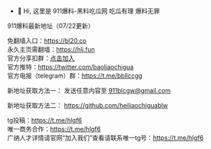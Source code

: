 - 👋 Hi, 这里是 911爆料-黑料吃瓜网 吃瓜有理 爆料无罪

911爆料最新地址（07/22更新）

免翻墙入口：https://bl20.co<br>
永久主页需翻墙：https://hlj.fun<br>
官方分享扣群：[点击加入](http://c.wiwji52.cn/s/VnSe)<br>
官方推特：https://twitter.com/baoliaochigua<br>
官方电报（telegram）群：https://t.me/bbllccgg<br>

新地址获取方法一： 发送任意内容至 911blcgw@gmail.com

新地址获取方法二： https://github.com/heiliaochiguablw

tg投稿：https://t.me/hlgf6<br>
唯一商务合作：https://t.me/hlgf6<br>
广纳人才详情请官网“加入我们”查看请联系唯一tg号：https://t.me/hlgf6<br>
